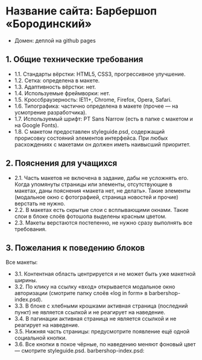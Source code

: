 # Название сайта: Барбершоп «Бородинский»
- Домен: деплой на github pages

## 1. Общие технические требования
- 1.1. Стандарты вёрстки: HTML5, CSS3, прогрессивное улучшение.
- 1.2. Сетка: определена в макете.
- 1.3. Адаптивность вёрстки: нет.
- 1.4. Используемые фреймворки: нет.
- 1.5. Кроссбраузерность: IE11+, Chrome, Firefox, Opera, Safari.
- 1.6. Типографика: частично определена в макете (прочее — на усмотрение
разработчика).
- 1.7. Используемый шрифт: PT Sans Narrow (есть в папке с макетом и на Google
Fonts).
- 1.8. С макетом предоставлен styleguide.psd, содержащий прорисовку состояний
элементов интерфейса. При любых расхождениях с макетами он должен иметь
наивысший приоритет.

## 2. Пояснения для учащихся
- 2.1. Часть макетов не включена в задание, дабы не усложнять его. Когда упомянуты
страницы или элементы, отсутствующие в макетах, даны пояснения «макета нет, не
делать». Такие элементы (модальное окно с фотографией, страница новостей и
прочие) верстать не нужно.
- 2.2. В макетах есть скрытые слои с всплывающими окнами. Такие слои в блоке
слоёв фотошопа выделены красным цветом.
- 2.3. Макеты верстаются постепенно, не нужно сразу выполнять все требования.

## 3. Пожелания к поведению блоков
Все макеты:
- 3.1. Контентная область центрируется и не может быть уже макетной ширины.
- 3.2. По клику на ссылку «вход» открывается модальное окно авторизации (смотрите
папку слоёв «log in form» в barbershop-index.psd).
- 3.3. В блоке с хлебными крошками активная страница (последний пункт) не
является ссылкой и не реагирует на наведение.
- 3.4. В пагинации активная страница не является ссылкой и не реагирует на
наведение.
- 3.5. Нижняя часть страницы: предусмотрите появление ещё одной социальной
кнопки.
- 3.6. Все кнопки в покое чёрные, по наведению меняют фоновый цвет — смотрите
styleguide.psd.
barbershop-index.psd:
